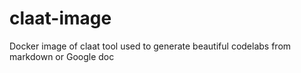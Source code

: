# claat-image
Docker image of claat tool used to generate beautiful codelabs from markdown or Google doc
